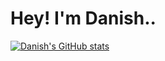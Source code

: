 # Hey! I'm Danish..
[![Danish's GitHub stats](https://github-readme-stats.vercel.app/api?username=dvansari65&show_icons=true&theme=radical)](https://github.com/dvansari65/github-readme-stats)

